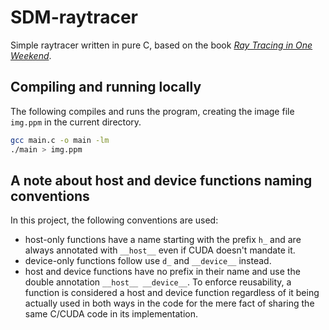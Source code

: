 # SDM-raytracer

Simple raytracer written in pure C, based on the book [_Ray Tracing in One Weekend_](https://raytracing.github.io/books/RayTracingInOneWeekend.html).

## Compiling and running locally
The following compiles and runs the program, creating the image file `img.ppm` in the current directory.

```bash
gcc main.c -o main -lm
./main > img.ppm
```

## A note about host and device functions naming conventions
In this project, the following conventions are used:
- host-only functions have a name starting with the prefix `h_` and are always annotated with `__host__` even if CUDA doesn't mandate it.
- device-only functions follow use `d_` and `__device__` instead.
- host and device functions have no prefix in their name and use the double annotation `__host__ __device__`. To enforce reusability, a function is considered a host and device function regardless of it being actually used in both ways in the code for the mere fact of sharing the same C/CUDA code in its implementation.
